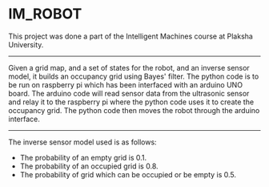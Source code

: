 <h1>IM_ROBOT</h1>
This project was done a part of the Intelligent Machines course at Plaksha University.
<hr>
Given a grid map, and a set of states for the robot, and an inverse sensor model, it builds an occupancy grid using Bayes' filter.  
The python code is to be run on raspberry pi which has been interfaced with an arduino UNO board. The arduino code will read sensor data from the ultrasonic sensor and relay it to the raspberry pi
where the python code uses it to create the occupancy grid. The python code then moves the robot through the arduino interface. 
<hr>
The inverse sensor model used is as follows:
<ul>
<li>The probability of an empty grid is 0.1.</li>
<li>The probability of an occupied grid is 0.8.</li>
<li>The probability of grid which can be occupied or be empty is 0.5.</li>
</ul>

